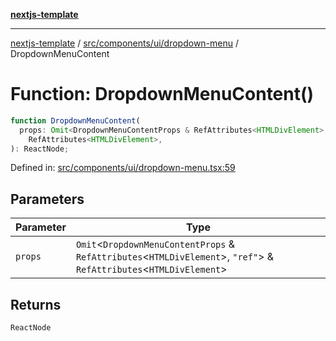 [**nextjs-template**](README.md)

---

[nextjs-template](README.md) / [src/components/ui/dropdown-menu](src.components.ui.dropdown-menu.md) / DropdownMenuContent

# Function: DropdownMenuContent()

```ts
function DropdownMenuContent(
  props: Omit<DropdownMenuContentProps & RefAttributes<HTMLDivElement>, "ref"> &
    RefAttributes<HTMLDivElement>,
): ReactNode;
```

Defined in: [src/components/ui/dropdown-menu.tsx:59](https://github.com/Its-Satyajit/nextjs-template/blob/c8d81b09293d759cbf04e9bc7e542cc7d90740e6/src/components/ui/dropdown-menu.tsx#L59)

## Parameters

| Parameter | Type                                                                                                                      |
| --------- | ------------------------------------------------------------------------------------------------------------------------- |
| `props`   | `Omit`\<`DropdownMenuContentProps` & `RefAttributes`\<`HTMLDivElement`\>, `"ref"`\> & `RefAttributes`\<`HTMLDivElement`\> |

## Returns

`ReactNode`

